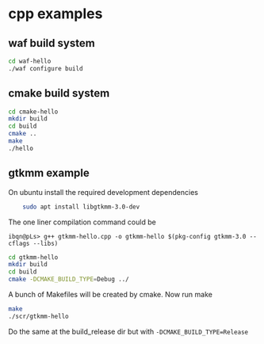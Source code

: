 # cpp examples

## waf build system

```bash
cd waf-hello
./waf configure build
```

## cmake build system

```bash
cd cmake-hello
mkdir build
cd build
cmake ..
make
./hello
```

## gtkmm example

On ubuntu install the required development dependencies

```bash
    sudo apt install libgtkmm-3.0-dev
```

The one liner compilation command could be

```console
ibqn@pLs> g++ gtkmm-hello.cpp -o gtkmm-hello $(pkg-config gtkmm-3.0 --cflags --libs)
```

```bash
cd gtkmm-hello
mkdir build
cd build
cmake -DCMAKE_BUILD_TYPE=Debug ../
```

A bunch of Makefiles will be created by cmake. Now run make

```bash
make
./scr/gtkmm-hello
```

Do the same at the build_release dir but with `-DCMAKE_BUILD_TYPE=Release`
